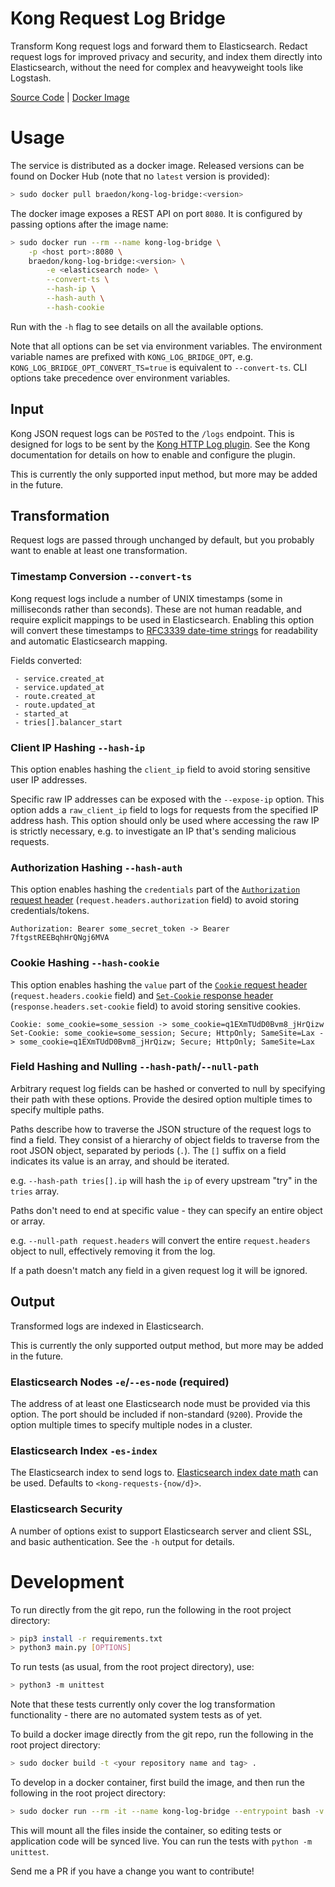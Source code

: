 Kong Request Log Bridge
====
Transform Kong request logs and forward them to Elasticsearch. Redact request logs for improved privacy and security, and index them directly into Elasticsearch, without the need for complex and heavyweight tools like Logstash.

[Source Code](https://github.com/braedon/kong-log-bridge) | [Docker Image](https://hub.docker.com/r/braedon/kong-log-bridge)

# Usage
The service is distributed as a docker image. Released versions can be found on Docker Hub (note that no `latest` version is provided):

```bash
> sudo docker pull braedon/kong-log-bridge:<version>
```

The docker image exposes a REST API on port `8080`. It is configured by passing options after the image name:
```bash
> sudo docker run --rm --name kong-log-bridge \
    -p <host port>:8080 \
    braedon/kong-log-bridge:<version> \
        -e <elasticsearch node> \
        --convert-ts \
        --hash-ip \
        --hash-auth \
        --hash-cookie
```
Run with the `-h` flag to see details on all the available options.

Note that all options can be set via environment variables. The environment variable names are prefixed with `KONG_LOG_BRIDGE_OPT`, e.g. `KONG_LOG_BRIDGE_OPT_CONVERT_TS=true` is equivalent to `--convert-ts`. CLI options take precedence over environment variables.

## Input
Kong JSON request logs can be `POST`ed to the `/logs` endpoint. This is designed for logs to be sent by the [Kong HTTP Log plugin](https://docs.konghq.com/hub/kong-inc/http-log/). See the Kong documentation for details on how to enable and configure the plugin.

This is currently the only supported input method, but more may be added in the future.

## Transformation
Request logs are passed through unchanged by default, but you probably want to enable at least one transformation.

### Timestamp Conversion `--convert-ts`
Kong request logs include a number of UNIX timestamps (some in milliseconds rather than seconds). These are not human readable, and require explicit mappings to be used in Elasticsearch. Enabling this option will convert these timestamps to [RFC3339 date-time strings](https://www.ietf.org/rfc/rfc3339.txt) for readability and automatic Elasticsearch mapping.

Fields converted:
```
 - service.created_at
 - service.updated_at
 - route.created_at
 - route.updated_at
 - started_at
 - tries[].balancer_start
```

### Client IP Hashing `--hash-ip`
This option enables hashing the `client_ip` field to avoid storing sensitive user IP addresses.

Specific raw IP addresses can be exposed with the `--expose-ip` option. This option adds a `raw_client_ip` field to logs for requests from the specified IP address hash. This option should only be used where accessing the raw IP is strictly necessary, e.g. to investigate an IP that's sending malicious requests.

### Authorization Hashing `--hash-auth`
This option enables hashing the `credentials` part of the [`Authorization` request header](https://developer.mozilla.org/en-US/docs/Web/HTTP/Headers/Authorization) (`request.headers.authorization` field) to avoid storing credentials/tokens.

```
Authorization: Bearer some_secret_token -> Bearer 7ftgstREEBqhHrQNgj6MVA
```

### Cookie Hashing `--hash-cookie`
This option enables hashing the `value` part of the [`Cookie` request header](https://developer.mozilla.org/en-US/docs/Web/HTTP/Headers/Cookie) (`request.headers.cookie` field) and [`Set-Cookie` response header](https://developer.mozilla.org/en-US/docs/Web/HTTP/Headers/Set-Cookie) (`response.headers.set-cookie` field) to avoid storing sensitive cookies.

```
Cookie: some_cookie=some_session -> some_cookie=q1EXmTUdD0Bvm8_jHrQizw
Set-Cookie: some_cookie=some_session; Secure; HttpOnly; SameSite=Lax -> some_cookie=q1EXmTUdD0Bvm8_jHrQizw; Secure; HttpOnly; SameSite=Lax
```

### Field Hashing and Nulling `--hash-path`/`--null-path`
Arbitrary request log fields can be hashed or converted to null by specifying their path with these options. Provide the desired option multiple times to specify multiple paths.

Paths describe how to traverse the JSON structure of the request logs to find a field. They consist of a hierarchy of object fields to traverse from the root JSON object, separated by periods (`.`). The `[]` suffix on a field indicates its value is an array, and should be iterated.

e.g. `--hash-path tries[].ip` will hash the `ip` of every upstream "try" in the `tries` array.

Paths don't need to end at specific value - they can specify an entire object or array.

e.g. `--null-path request.headers` will convert the entire `request.headers` object to null, effectively removing it from the log.

If a path doesn't match any field in a given request log it will be ignored.

## Output
Transformed logs are indexed in Elasticsearch.

This is currently the only supported output method, but more may be added in the future.

### Elasticsearch Nodes `-e`/`--es-node` (required)
The address of at least one Elasticsearch node must be provided via this option. The port should be included if non-standard (`9200`). Provide the option multiple times to specify multiple nodes in a cluster.

### Elasticsearch Index `-es-index`
The Elasticsearch index to send logs to. [Elasticsearch index date math](https://www.elastic.co/guide/en/elasticsearch/reference/current/date-math-index-names.html) can be used. Defaults to `<kong-requests-{now/d}>`.

### Elasticsearch Security
A number of options exist to support Elasticsearch server and client SSL, and basic authentication. See the `-h` output for details.

# Development
To run directly from the git repo, run the following in the root project directory:
```bash
> pip3 install -r requirements.txt
> python3 main.py [OPTIONS]
```
To run tests (as usual, from the root project directory), use:
```bash
> python3 -m unittest
```
Note that these tests currently only cover the log transformation functionality - there are no automated system tests as of yet.

To build a docker image directly from the git repo, run the following in the root project directory:
```bash
> sudo docker build -t <your repository name and tag> .
```

To develop in a docker container, first build the image, and then run the following in the root project directory:
```bash
> sudo docker run --rm -it --name kong-log-bridge --entrypoint bash -v $(pwd):/app <your repository name and tag>
```
This will mount all the files inside the container, so editing tests or application code will be synced live. You can run the tests with `python -m unittest`.

Send me a PR if you have a change you want to contribute!
